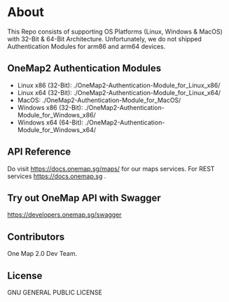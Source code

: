 # About

This Repo consists of supporting OS Platforms (Linux, Windows & MacOS) with 32-Bit & 64-Bit Architecture. Unfortunately, we do not shipped Authentication Modules for arm86 and arm64 devices.

## OneMap2 Authentication Modules
* Linux x86 (32-Bit): ./OneMap2-Authentication-Module_for_Linux_x86/
* Linux x64 (32-Bit): ./OneMap2-Authentication-Module_for_Linux_x64/
* MacOS: ./OneMap2-Authentication-Module_for_MacOS/
* Windows x86 (32-Bit): ./OneMap2-Authentication-Module_for_Windows_x86/
* Windows x64 (64-Bit): ./OneMap2-Authentication-Module_for_Windows_x64/

## API Reference

Do visit https://docs.onemap.sg/maps/ for our maps services. For REST services https://docs.onemap.sg .

## Try out OneMap API with Swagger

https://developers.onemap.sg/swagger

## Contributors

One Map 2.0 Dev Team. 

## License

GNU GENERAL PUBLIC LICENSE